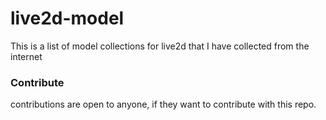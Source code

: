 # live2d-model
This is a list of model collections for live2d that I have collected from the internet
### Contribute 
contributions are open to anyone, if they want to contribute with this repo.

